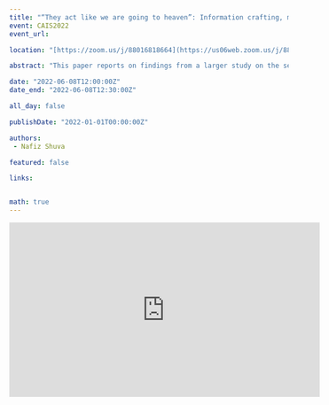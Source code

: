```yaml
---
title: "“They act like we are going to heaven”: Information crafting, misinformation, and settlement of Bangladeshi immigrants in Canada"
event: CAIS2022
event_url: 

location: "[https://zoom.us/j/88016818664](https://us06web.zoom.us/j/88016818664?wd=bWlEMk1oZ3FyWTVFNXZISUh4dlZJdz09)"

abstract: "This paper reports on findings from a larger study on the settlement information behaviour of Bangladeshi immigrants to Canada. This study uses a mixed method approach, including semi-structured interviews (n=60) and surveys (n=205) with Bangladeshi immigrants who arrived in Canada between 1971 and 2017. The author discusses the new concept of information crafting by exploring the information immigrants received from immigration consultants in Bangladesh and the Immigration, Refugees and Citizenship Canada (IRCC). The study reports negative consequences of selective information in newcomers’ settlement in Canada, primarily positive information about life in Canada, sometimes with exaggeration and falsifications."

date: "2022-06-08T12:00:00Z"
date_end: "2022-06-08T12:30:00Z"

all_day: false

publishDate: "2022-01-01T00:00:00Z"

authors:
 - Nafiz Shuva

featured: false

links:


math: true
---
```


<iframe width="560" height="315" src="https://www.youtube.com/embed/fu91Skf_BV4" title="YouTube video player" frameborder="0" allow="accelerometer; autoplay; clipboard-write; encrypted-media; gyroscope; picture-in-picture" allowfullscreen></iframe>
